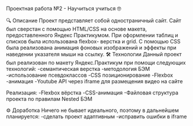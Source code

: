 Проектная работа №2 - Научиться учиться 🤓

🔍 Описание
Проект представляет собой одностраничный сайт.
Сайт был сверстан с помощью HTML/CSS на основе макета, предоставленного Яндекс Практикумом. При оформлении таблиц и списков была использована flexbox- верстка и grid. С помощью CSS была реализована анимация фоновых изображений и эффекты при наведении указателя мыши на ссылку.
🛠 Технологии
Данный проект был реализован по макету Яндекс.Практикум при помощи следующих технологий:
-семантическая верстка
-методология БЭМ
-использование псевдоклассов
-CSS позиционирование
-Flexbox
-анимация
-Youtube API через iframe для размещения видео на сайте

Реализация:
-Flexbox вёрстка
-CSS-анимация
-Файловая структура проекта по правилам Nested БЭМ

⚙ Доработка
Ничего не бывает идеального, поэтому в дальнейшем планируется:
-сделать проект адаптивным 
-исправить ошибки в iframe
